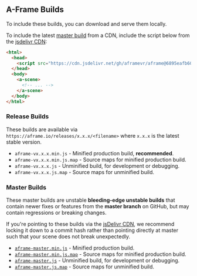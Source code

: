 ## A-Frame Builds

To include these builds, you can download and serve them locally.

To include the latest [master build](#master-builds) from a CDN, include the
script below from the [jsdelivr CDN](https://www.jsdelivr.com/):

```html
<html>
  <head>
    <script src="https://cdn.jsdelivr.net/gh/aframevr/aframe@6895eafb6009d40d37abec3cd32ca3f7a2e61008/dist/aframe-master.min.js"></script>
  </head>
  <body>
    <a-scene>
      <!-- ... -->
    </a-scene>
  </body>
</html>
```

### Release Builds

These builds are available via `https://aframe.io/releases/x.x.x/<filename>`
where `x.x.x` is the latest stable version.

- `aframe-vx.x.x.min.js` - Minified production build, **recommended**.
- `aframe-vx.x.x.min.js.map` - Source maps for minified production build.
- `aframe-vx.x.x.js` - Unminified build, for development or debugging.
- `aframe-vx.x.x.js.map` - Source maps for unminified build.

### Master Builds

These master builds are unstable **bleeding-edge unstable builds** that contain
newer fixes or features from the **master branch** on GitHub, but may contain
regressions or breaking changes.

If you're pointing to these builds via the [jsDelivr CDN](https://www.jsdelivr.com/features#gh),
we recommend locking it down to a commit hash rather than pointing directly at
master such that your scene does not break unexpectedly.

- [`aframe-master.min.js`](aframe-master.min.js) - Minified production build.
- [`aframe-master.min.js.map`](aframe-master.min.js.map) - Source maps for minified production build.
- [`aframe-master.js`](aframe-master.js) - Unminified build, for development or debugging.
- [`aframe-master.js.map`](aframe-master.js.map) - Source maps for unminified build.
